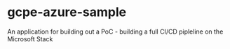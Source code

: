 # gcpe-azure-sample
An application for building out a PoC - building a full CI/CD pipleline on the Microsoft Stack
